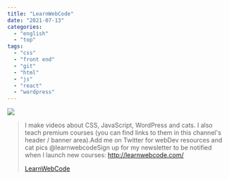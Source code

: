 ```yaml
---
title: "LearnWebCode"
date: "2021-07-13"
categories:
  - "english"
  - "top"
tags:
  - "css"
  - "front end"
  - "git"
  - "html"
  - "js"
  - "react"
  - "wordpress"
---
```


![](https://yt3.ggpht.com/ytc/AKedOLTJ0chZDvUfej-9AQi2HoKOzl6v-la1EIiZRQP2=s176-c-k-c0x00ffffff-no-rj)

> I make videos about CSS, JavaScript, WordPress and cats. I also teach premium courses (you can find links to them in this channel's header / banner area).Add me on Twitter for webDev resources and cat pics @learnwebcodeSign up for my newsletter to be notified when I launch new courses: http://learnwebcode.com/
>
> [LearnWebCode](https://www.youtube.com/user/LearnWebCode/playlists)
